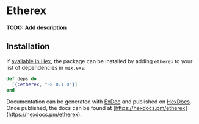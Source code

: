# Etherex

**TODO: Add description**

## Installation

If [available in Hex](https://hex.pm/docs/publish), the package can be installed
by adding `etherex` to your list of dependencies in `mix.exs`:

```elixir
def deps do
  [{:etherex, "~> 0.1.0"}]
end
```

Documentation can be generated with [ExDoc](https://github.com/elixir-lang/ex_doc)
and published on [HexDocs](https://hexdocs.pm). Once published, the docs can
be found at [https://hexdocs.pm/etherex](https://hexdocs.pm/etherex).

